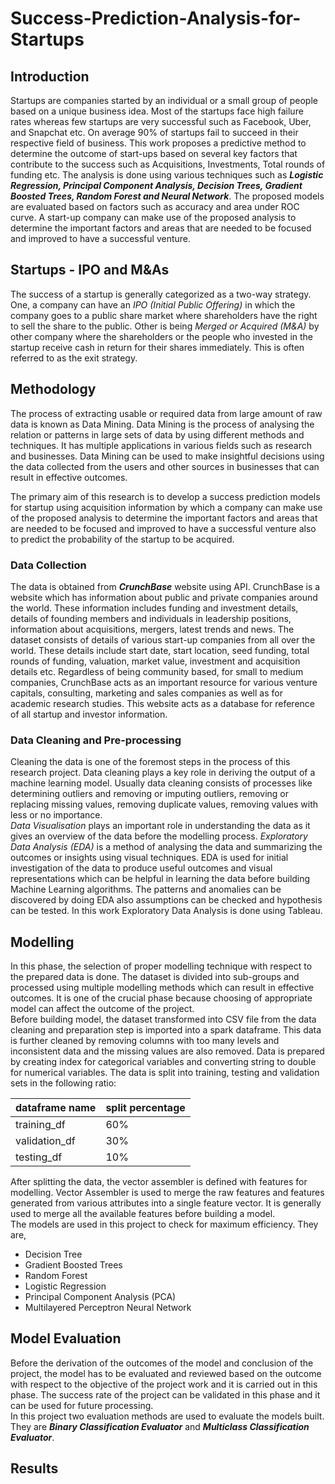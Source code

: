 # Success-Prediction-Analysis-for-Startups
## Introduction
Startups are companies started by an individual or a small group of people based on a unique business idea. Most of the startups face high failure rates whereas few startups are very successful such as Facebook, Uber, and Snapchat etc. On average 90% of startups fail to succeed in their respective field of business. This work proposes a predictive method to determine the outcome of start-ups based on several key factors that contribute to the success such as Acquisitions, Investments, Total rounds of funding etc.  The analysis is done using various techniques such as ***Logistic Regression, Principal Component Analysis, Decision Trees, Gradient Boosted Trees, Random Forest and Neural Network***. The proposed models are evaluated based on factors such as accuracy and area under ROC curve. A start-up company can make use of the proposed analysis to determine the important factors and areas that are needed to be focused and improved to have a successful venture. </br>

## Startups - IPO and M&As
The success of a startup is generally categorized as a two-way strategy. One, a company can have an *IPO (Initial Public Offering)* in which the company goes to a public share market where shareholders have the right to sell the share to the public. Other is being *Merged or Acquired (M&A)* by other company where the shareholders or the people who invested in the startup receive cash in return for their shares immediately. This is often referred to as the exit strategy. </br>

## Methodology
The process of extracting usable or required data from large amount of raw data is known as Data Mining. Data Mining is the process of analysing the relation or patterns in large sets of data by using different methods and techniques. It has multiple applications in various fields such as research and businesses. Data Mining can be used to make insightful decisions using the data collected from the users and other sources in businesses that can result in effective outcomes. </br>

The primary aim of this research is to develop a success prediction models for startup using acquisition information by which a company can make use of the proposed analysis to determine the important factors and areas that are needed to be focused and improved to have a successful venture also to predict the probability of the startup to be acquired.</br>

### Data Collection
The data is obtained from ***CrunchBase*** website using API.  CrunchBase is a website which has information about public and private companies around the world. These information includes funding and investment details, details of founding members and individuals in leadership positions, information about acquisitions, mergers, latest trends and news. The dataset consists of details of various start-up companies from all over the world. These details include start date, start location, seed funding, total rounds of funding, valuation, market value, investment and acquisition details etc. Regardless of being community based, for small to medium companies, CrunchBase acts as an important resource for various venture capitals, consulting, marketing and sales companies as well as for academic research studies. This website acts as a database for reference of all startup and investor information. </br>

### Data Cleaning and Pre-processing
Cleaning the data is one of the foremost steps in the process of this research project. Data cleaning plays a key role in deriving the output of a machine learning model. Usually data cleaning consists of processes like determining outliers and removing or imputing outliers, removing or replacing missing values, removing duplicate values, removing values with less or no importance. </br>
*Data Visualisation* plays an important role in understanding the data as it gives an overview of the data before the modelling process. *Exploratory Data Analysis (EDA)* is a method of analysing the data and summarizing the outcomes or insights using visual techniques. EDA is used for initial investigation of the data to produce useful outcomes and visual representations which can be helpful in learning the data before building Machine Learning algorithms. The patterns and anomalies can be discovered by doing EDA also assumptions can be checked and hypothesis can be tested. In this work Exploratory Data Analysis is done using Tableau. </br>

## Modelling
In this phase, the selection of proper modelling technique with respect to the prepared data is done. The dataset is divided into sub-groups and processed using multiple modelling methods which can result in effective outcomes. It is one of the crucial phase because choosing of appropriate model can affect the outcome of the project. </br>
Before building model, the dataset transformed into CSV file from the data cleaning and preparation step is imported into a spark dataframe. This data is further cleaned by removing columns with too many levels and inconsistent data and the missing values are also removed. Data is prepared by creating index for categorical variables and converting string to double for numerical variables. The data is split into training, testing and validation sets in the following ratio: </br>

| dataframe name | split percentage |
| -------------- | ---------------- |
| training_df    | 60%              |
| validation_df  | 30%              |
| testing_df     | 10%              |

After splitting the data, the vector assembler is defined with features for modelling. Vector Assembler is used to merge the raw features and features generated from various attributes into a single feature vector. It is generally used to merge all the available features before building a model. </br>
The models are used in this project to check for maximum efficiency. They are,
- Decision Tree
- Gradient Boosted Trees
- Random Forest
- Logistic Regression
- Principal Component Analysis (PCA)
- Multilayered Perceptron Neural Network

## Model Evaluation
Before the derivation of the outcomes of the model and conclusion of the project, the model has to be evaluated and reviewed based on the outcome with respect to the objective of the project work and it is carried out in this phase. The success rate of the project can be validated in this phase and it can be used for future processing. </br>
In this project two evaluation methods are used to evaluate the models built. They are ***Binary Classification Evaluator*** and ***Multiclass Classification Evaluator***. </br>

## Results
